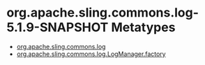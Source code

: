 # org.apache.sling.commons.log-5.1.9-SNAPSHOT Metatypes

 * [org.apache.sling.commons.log](./org.apache.sling.commons.log.md)
 * [org.apache.sling.commons.log.LogManager.factory](./org.apache.sling.commons.log.LogManager.factory.md)
